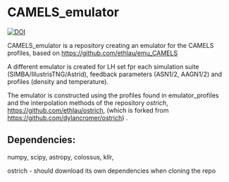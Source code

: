 # CAMELS_emulator

[![DOI](https://zenodo.org/badge/352484591.svg)](https://doi.org/10.5281/zenodo.14714176)

CAMELS_emulator is a repository creating an emulator for the CAMELS profiles, based on https://github.com/ethlau/emu_CAMELS

A different emulator is created for LH set fpr each simulation suite (SIMBA/IllustrisTNG/Astrid), feedback parameters (ASN1/2, AAGN1/2) and profiles (density and temperature).

The emulator is constructed using the profiles found in emulator_profiles and the interpolation methods of the repository *ostrich*, https://github.com/ethlau/ostrich, (which is forked from https://github.com/dylancromer/ostrich) .

## Dependencies:

numpy, scipy, astropy, colossus, kllr, 

ostrich - should download its own dependencies when cloning the repo
